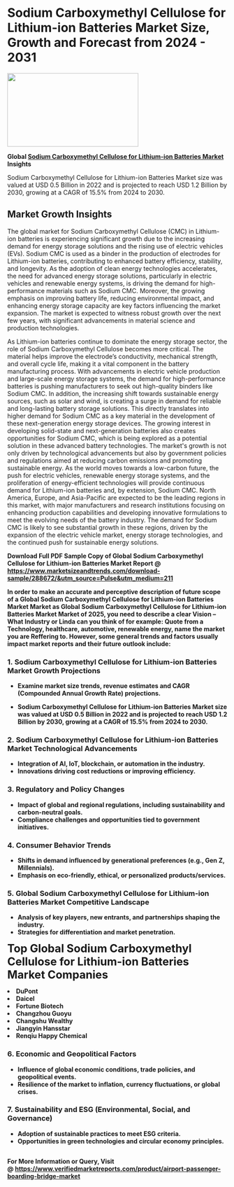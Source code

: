 <H1>Sodium Carboxymethyl Cellulose for Lithium-ion Batteries Market Size, Growth and Forecast from 2024 - 2031</H1><img class="aligncenter size-medium wp-image-584254" src="https://thirdeyenews.in/wp-content/uploads/2024/09/Global-Market-Research-300x168.jpeg" alt="" width="300" height="168" /><p><strong>Global&nbsp;<a href="https://www.marketsizeandtrends.com/download-sample/288672/&amp;utm_source=Pulse&amp;utm_medium=211">Sodium Carboxymethyl Cellulose for Lithium-ion Batteries Market</a> Insights</strong></p><p>Sodium Carboxymethyl Cellulose for Lithium-ion Batteries Market size was valued at USD 0.5 Billion in 2022 and is projected to reach USD 1.2 Billion by 2030, growing at a CAGR of 15.5% from 2024 to 2030.</p><p><h2>Market Growth Insights</h2> <p>The global market for Sodium Carboxymethyl Cellulose (CMC) in Lithium-ion batteries is experiencing significant growth due to the increasing demand for energy storage solutions and the rising use of electric vehicles (EVs). Sodium CMC is used as a binder in the production of electrodes for Lithium-ion batteries, contributing to enhanced battery efficiency, stability, and longevity. As the adoption of clean energy technologies accelerates, the need for advanced energy storage solutions, particularly in electric vehicles and renewable energy systems, is driving the demand for high-performance materials such as Sodium CMC. Moreover, the growing emphasis on improving battery life, reducing environmental impact, and enhancing energy storage capacity are key factors influencing the market expansion. The market is expected to witness robust growth over the next few years, with significant advancements in material science and production technologies.</p> <p><strong></strong></p> <p>As Lithium-ion batteries continue to dominate the energy storage sector, the role of Sodium Carboxymethyl Cellulose becomes more critical. The material helps improve the electrode’s conductivity, mechanical strength, and overall cycle life, making it a vital component in the battery manufacturing process. With advancements in electric vehicle production and large-scale energy storage systems, the demand for high-performance batteries is pushing manufacturers to seek out high-quality binders like Sodium CMC. In addition, the increasing shift towards sustainable energy sources, such as solar and wind, is creating a surge in demand for reliable and long-lasting battery storage solutions. This directly translates into higher demand for Sodium CMC as a key material in the development of these next-generation energy storage devices. The growing interest in developing solid-state and next-generation batteries also creates opportunities for Sodium CMC, which is being explored as a potential solution in these advanced battery technologies. The market's growth is not only driven by technological advancements but also by government policies and regulations aimed at reducing carbon emissions and promoting sustainable energy. As the world moves towards a low-carbon future, the push for electric vehicles, renewable energy storage systems, and the proliferation of energy-efficient technologies will provide continuous demand for Lithium-ion batteries and, by extension, Sodium CMC. North America, Europe, and Asia-Pacific are expected to be the leading regions in this market, with major manufacturers and research institutions focusing on enhancing production capabilities and developing innovative formulations to meet the evolving needs of the battery industry. The demand for Sodium CMC is likely to see substantial growth in these regions, driven by the expansion of the electric vehicle market, energy storage technologies, and the continued push for sustainable energy solutions.</p> <p><strong></p><p><span class=""><strong>Download Full PDF Sample Copy of Global Sodium Carboxymethyl Cellulose for Lithium-ion Batteries Market Report</strong> @ <a href="https://www.marketsizeandtrends.com/download-sample/288672/&amp;utm_source=Pulse&amp;utm_medium=211" target="_blank">https://www.marketsizeandtrends.com/download-sample/288672/&amp;utm_source=Pulse&amp;utm_medium=211</a></span></p><p>In order to make an accurate and perceptive description of future scope of a Global&nbsp;Sodium Carboxymethyl Cellulose for Lithium-ion Batteries Market Market as Global&nbsp;Sodium Carboxymethyl Cellulose for Lithium-ion Batteries Market Market of 2025, you need to describe a clear Vision &ndash; What Industry or Linda can you think of for example: Quote from a Technology, healthcare, automotive, renewable energy, name the market you are Reffering to. However, some general trends and factors usually impact market reports and their future outlook include:</p><h3>1.&nbsp;<strong>Sodium Carboxymethyl Cellulose for Lithium-ion Batteries Market Growth Projections</strong></h3><ul><li>Examine market size trends, revenue estimates and CAGR (Compounded Annual Growth Rate) projections.</li><li><p>Sodium Carboxymethyl Cellulose for Lithium-ion Batteries Market size was valued at USD 0.5 Billion in 2022 and is projected to reach USD 1.2 Billion by 2030, growing at a CAGR of 15.5% from 2024 to 2030.</p></li></ul><h3>2.&nbsp;<strong>Sodium Carboxymethyl Cellulose for Lithium-ion Batteries Market Technological Advancements</strong></h3><ul><li>Integration of AI, IoT, blockchain, or automation in the industry.</li><li>Innovations driving cost reductions or improving efficiency.</li></ul><h3>3.&nbsp;<strong>Regulatory and Policy Changes</strong></h3><ul><li>Impact of global and regional regulations, including sustainability and carbon-neutral goals.</li><li>Compliance challenges and opportunities tied to government initiatives.</li></ul><h3>4.&nbsp;<strong>Consumer Behavior Trends</strong></h3><ul><li>Shifts in demand influenced by generational preferences (e.g., Gen Z, Millennials).</li><li>Emphasis on eco-friendly, ethical, or personalized products/services.</li></ul><h3>5.&nbsp;<strong>Global Sodium Carboxymethyl Cellulose for Lithium-ion Batteries Market Competitive Landscape</strong></h3><ul><li>Analysis of key players, new entrants, and partnerships shaping the industry.</li><li>Strategies for differentiation and market penetration.</li></ul><p data-pm-slice="1 1 []"><span style="color: inherit; font-family: inherit; font-size: 25px;">Top Global Sodium Carboxymethyl Cellulose for Lithium-ion Batteries Market Companies</span></p><div class="" data-test-id=""><p><li>DuPont</li><li> Daicel</li><li> Fortune Biotech</li><li> Changzhou Guoyu</li><li> Changshu Wealthy</li><li> Jiangyin Hansstar</li><li> Renqiu Happy Chemical</li></p></div><h3>6.&nbsp;<strong>Economic and Geopolitical Factors</strong></h3><ul><li>Influence of global economic conditions, trade policies, and geopolitical events.</li><li>Resilience of the market to inflation, currency fluctuations, or global crises.</li></ul><h3>7.&nbsp;<strong>Sustainability and ESG (Environmental, Social, and Governance)</strong></h3><ul><li>Adoption of sustainable practices to meet ESG criteria.</li><li>Opportunities in green technologies and circular economy principles.</li></ul><h2><strong style="font-size: 14px;">For More Information or Query, Visit @&nbsp;</strong><a style="background-color: #ffffff; font-size: 14px;" href="https://www.marketsizeandtrends.com/report/sodium-carboxymethyl-cellulose-for-lithium-ion-batteries-market/" target="_blank">https://www.verifiedmarketreports.com/product/airport-passenger-boarding-bridge-market</a></h2>
